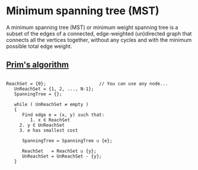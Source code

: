 # Minimum spanning tree (MST) 


A minimum spanning tree (MST) or minimum weight spanning tree is a subset of the edges of a connected, edge-weighted (un)directed graph that connects all the vertices together, without any cycles and with the minimum possible total edge weight.

 ## [Prim's algorithm](http://www.mathcs.emory.edu/~cheung/Courses/171/Syllabus/11-Graph/prim2.html)


``` 

ReachSet = {0};                    // You can use any node...
   UnReachSet = {1, 2, ..., N-1};
   SpanningTree = {};

   while ( UnReachSet ≠ empty )
   {
      Find edge e = (x, y) such that:
         1. x ∈ ReachSet
	 2. y ∈ UnReachSet
	 3. e has smallest cost

      SpanningTree = SpanningTree ∪ {e};

      ReachSet   = ReachSet ∪ {y};
      UnReachSet = UnReachSet - {y};
   }

```
